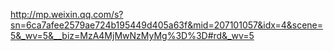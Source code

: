 http://mp.weixin.qq.com/s?sn=6ca7afee2579ae724b195449d405a63f&mid=207101057&idx=4&scene=5&_wv=5&__biz=MzA4MjMwNzMyMg%3D%3D#rd&_wv=5
